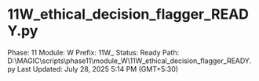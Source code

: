 # 11W_ethical_decision_flagger_READY.py

Phase: 11
Module: W
Prefix: 11W_
Status: Ready
Path: D:\MAGIC\scripts\phase11\module_W\11W_ethical_decision_flagger_READY.py
Last Updated: July 28, 2025 5:14 PM (GMT+5:30)